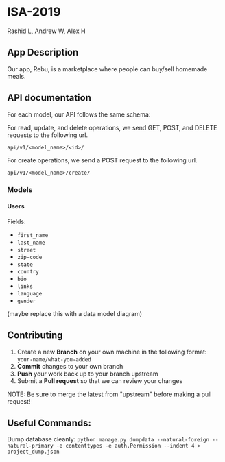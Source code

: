 # ISA-2019
Rashid L, Andrew W, Alex H

## App Description
Our app, Rebu, is a marketplace where people can buy/sell homemade meals. 

## API documentation
For each model, our API follows the same schema:

For read, update, and delete operations, we send GET, POST, and DELETE requests to the following url.

`api/v1/<model_name>/<id>/`

For create operations, we send a POST request to the following url.

`api/v1/<model_name>/create/`

### Models

#### Users

Fields:

- `first_name`
- `last_name`
- `street`
- `zip-code`
- `state`
- `country`
- `bio`
- `links`
- `language`
- `gender`

(maybe replace this with a data model diagram)

## Contributing

 1. Create a new **Branch** on your own machine in the following format: `your-name/what-you-added`
 2. **Commit** changes to your own branch
 3. **Push** your work back up to your branch upstream
 4. Submit a **Pull request** so that we can review your changes

NOTE: Be sure to merge the latest from "upstream" before making a pull request!

## Useful Commands:
Dump database cleanly:
`python manage.py dumpdata --natural-foreign --natural-primary -e contenttypes -e auth.Permission --indent 4 > project_dump.json`
